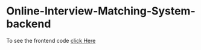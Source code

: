 # Online-Interview-Matching-System-backend

To see the frontend code [click Here](https://github.com/Adithya-M-Dileep/Online-Interview-Matching-System-frontend)
